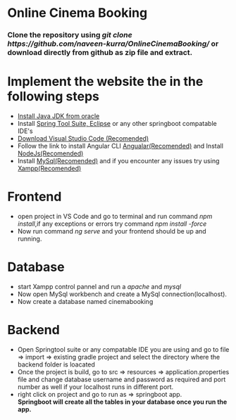 # Online Cinema Booking
<h3> Clone the repository using <i> git clone https://github.com/naveen-kurra/OnlineCinemaBooking/ </i> or download directly from github as zip file and extract.</h3>
<h1>Implement the website the in the following steps</h1>
<ul><li><a href="https://www.oracle.com/java/technologies/downloads/">Install Java JDK from oracle</a></li>
<li>Install <a href="https://spring.io/tools">Spring Tool Suite, </a><a href="https://www.eclipse.org/downloads/">Eclipse</a> or any other springboot compatable IDE's </li>
<li><a href="https://code.visualstudio.com/">Download Visual Studio Code (Recomended)</a></li>
<li>Follow the link to install Angular CLI <a href="https://angular.io/cli">Angualar(Recomended)</a> and Install <a href="https://nodejs.org/en/download/">NodeJs(Recomended)</a></li>
<li>Install <a href="https://dev.mysql.com/downloads/workbench/">MySql(Recomended)</a> and if you encounter any issues try using<a href="https://www.apachefriends.org/download.html"> Xampp(Recomended)</a></li>
</ul>
<h1>Frontend</h1>
<ul><li>open project in VS Code and go to terminal and run command <i>npm install</i>,if any exceptions or errors try command <i>npm install -force</i></li>
<li>Now run command <i>ng serve</i> and your frontend should be up and running.</li></ul>
<h1>Database</h1>
<ul><li> start Xampp control pannel and run a<i> apache</i> and <i>mysql</i></li>
<li>Now open MySql workbench and create a MySql connection(localhost).</li>
<li>Now create a database named cinemabooking</ul>
<h1>Backend</h1>
<ul><li>Open Springtool suite or any compatable IDE you are using and go to file => import => existing gradle project and select the directory where the backend folder is loacated</li>
<li>Once the project is build, go to src => resources => application.properties file and change database username and password as required and port number as well if your localhost runs in different port.</li>
  <li>right click on project and go to run as => springboot app.</li>
  <b>Springboot will create all the tables in your database once you run the app.
